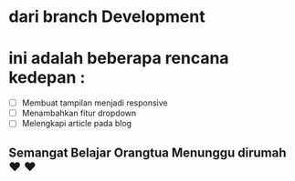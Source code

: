 # dari branch Development

# ini adalah beberapa rencana kedepan :
- [ ] Membuat tampilan menjadi responsive
- [ ] Menambahkan fitur dropdown
- [ ] Melengkapi article pada blog

## Semangat Belajar Orangtua Menunggu dirumah :heart: :heart:
